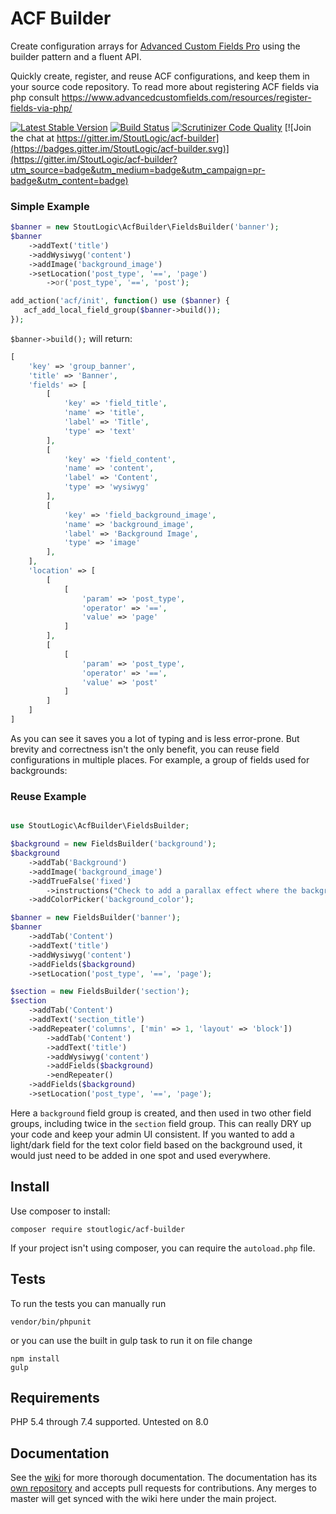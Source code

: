 # ACF Builder

Create configuration arrays for [Advanced Custom Fields Pro](https://www.advancedcustomfields.com/pro/) using the builder pattern and a fluent API.

Quickly create, register, and reuse ACF configurations, and keep them in your source code repository. To read more about registering ACF fields via php consult https://www.advancedcustomfields.com/resources/register-fields-via-php/

[![Latest Stable Version](https://poser.pugx.org/stoutlogic/acf-builder/v/stable)](https://packagist.org/packages/stoutlogic/acf-builder)
[![Build Status](https://github.com/stoutlogic/acf-builder/workflows/TESTS/badge.svg)](https://github.com/StoutLogic/acf-builder/actions?query=workflow%3ATESTS)
[![Scrutinizer Code Quality](https://scrutinizer-ci.com/g/StoutLogic/acf-builder/badges/quality-score.png?b=master)](https://scrutinizer-ci.com/g/StoutLogic/acf-builder/?branch=master)
[![Join the chat at https://gitter.im/StoutLogic/acf-builder](https://badges.gitter.im/StoutLogic/acf-builder.svg)](https://gitter.im/StoutLogic/acf-builder?utm_source=badge&utm_medium=badge&utm_campaign=pr-badge&utm_content=badge)

### Simple Example
```php
$banner = new StoutLogic\AcfBuilder\FieldsBuilder('banner');
$banner
    ->addText('title')
    ->addWysiwyg('content')
    ->addImage('background_image')
    ->setLocation('post_type', '==', 'page')
        ->or('post_type', '==', 'post');

add_action('acf/init', function() use ($banner) {
   acf_add_local_field_group($banner->build());
});
```

`$banner->build();` will return:
```php
[
    'key' => 'group_banner',
    'title' => 'Banner',
    'fields' => [
        [
            'key' => 'field_title',
            'name' => 'title',
            'label' => 'Title',
            'type' => 'text'
        ],
        [
            'key' => 'field_content',
            'name' => 'content',
            'label' => 'Content',
            'type' => 'wysiwyg'
        ],
        [
            'key' => 'field_background_image',
            'name' => 'background_image',
            'label' => 'Background Image',
            'type' => 'image'
        ],
    ],
    'location' => [
        [
            [
                'param' => 'post_type',
                'operator' => '==',
                'value' => 'page'
            ]
        ],
        [
            [
                'param' => 'post_type',
                'operator' => '==',
                'value' => 'post'
            ]
        ]
    ]
]
```

As you can see it saves you a lot of typing and is less error-prone. But brevity and correctness isn't the only benefit, you can reuse field configurations in multiple places. For example, a group of fields used for backgrounds:

### Reuse Example

```php

use StoutLogic\AcfBuilder\FieldsBuilder;

$background = new FieldsBuilder('background');
$background
    ->addTab('Background')
    ->addImage('background_image')
    ->addTrueFalse('fixed')
        ->instructions("Check to add a parallax effect where the background image doesn't move when scrolling")
    ->addColorPicker('background_color');

$banner = new FieldsBuilder('banner');
$banner
    ->addTab('Content')
    ->addText('title')
    ->addWysiwyg('content')
    ->addFields($background)
    ->setLocation('post_type', '==', 'page');

$section = new FieldsBuilder('section');
$section
    ->addTab('Content')
    ->addText('section_title')
    ->addRepeater('columns', ['min' => 1, 'layout' => 'block'])
        ->addTab('Content')
        ->addText('title')
        ->addWysiwyg('content')
        ->addFields($background)
        ->endRepeater()
    ->addFields($background)
    ->setLocation('post_type', '==', 'page');
```

Here a `background` field group is created, and then used in two other field groups, including twice in the `section` field group. This can really DRY up your code and keep your admin UI consistent. If you wanted to add a light/dark field for the text color field based on the background used, it would just need to be added in one spot and used everywhere.

## Install
Use composer to install:
```
composer require stoutlogic/acf-builder
```

If your project isn't using composer, you can require the `autoload.php` file.

## Tests
To run the tests you can manually run
```
vendor/bin/phpunit
```
or you can use the built in gulp task to run it on file change
```
npm install
gulp
```

## Requirements
PHP 5.4 through 7.4 supported. 
Untested on 8.0

## Documentation
See the [wiki](https://github.com/StoutLogic/acf-builder/wiki) for more thorough documentation. The documentation has its [own repository](https://github.com/StoutLogic/acf-builder-wiki) and accepts pull requests for contributions. Any merges to master will get synced with the wiki here under the main project.
